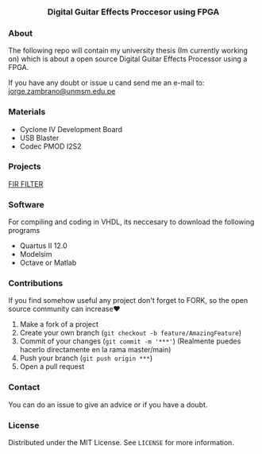 <p align="center">
  <h3 align="center">Digital Guitar Effects Proccesor using FPGA</h3>
</p>

<!-- ABOUT THE PROJECT -->
### About

The following repo will contain my university thesis (Im currently working on) which is about a open source Digital Guitar Effects Processor using a FPGA.

If you have any doubt or issue u cand send me an e-mail to: jorge.zambrano@unmsm.edu.pe


### Materials

- Cyclone IV Development Board
- USB Blaster
- Codec PMOD I2S2

### Projects

[FIR FILTER](https://github.com/stryBoy/FIRfilter_FPGA)

### Software

For compiling and coding in VHDL, its neccesary to download the following programs
-  Quartus II 12.0
-  Modelsim 
-  Octave or Matlab

 
### Contributions

If you find somehow useful any project don't forget to FORK, so the open source community can increase❤️

1. Make a fork of a project
2. Create your own branch (`git checkout -b feature/AmazingFeature`)
3. Commit of your changes (`git commit -m '***'`) (Realmente puedes hacerlo directamente en la rama master/main)
4. Push your branch (`git push origin ***`)  
5. Open a pull request


### Contact
You can do an issue to give an advice or if you have a doubt.

### License
Distributed under the MIT License. See `LICENSE` for more information.
